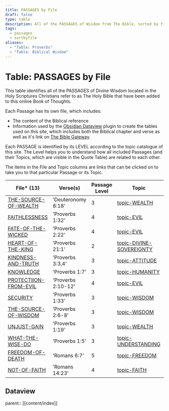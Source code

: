 ```yaml
---
title: PASSAGES by File
draft: false
type: table
description: All of the PASSAGES of Wisdom from The Bible, sorted by file name.
tags:
  - passages
  - sortbyfile
aliases:
  - "Table: Proverbs"
  - "Table: Biblical Wisdom"
---
```

# Table: PASSAGES by File
This table identifies all of the PASSAGES of Divine Wisdom located in the Holy Scriptures Christians refer to as The Holy Bible that have been added to this online Book of Thoughts.

Each Passage has its own file, which includes:
- The content of the Biblical reference
- Information used by the [Obsidian Dataview](https://blacksmithgu.github.io/obsidian-dataview/) plugin to create the tables used on this site, which includes both the Biblical chapter and verse as well as it's link on [The Bible Gateway](https://www.biblegateway.com/).

Each PASSAGE is identified by its LEVEL according to the topic catalogue of this site. The Level helps you to understand how all included Passages (and their Topics, which are visible in the Quote Table) are related to each other.

The items in the File and Topic columns are links that can be clicked on to take you to that particular Passage or its Topic.

|File* (13)|Verse(s)|Passage Level|Topic|Topic Level|
|---|---|---|---|---|
|[THE-SOURCE-OF-WEALTH](/BIBLE/Deut/THE-SOURCE-OF-WEALTH.md)|'Deuteronomy 8:18'|3|[topic-WEALTH](/TOPICS/topic-WEALTH.md)|3|
|[FAITHLESSNESS](/BIBLE/Prov/FAITHLESSNESS.md)|'Proverbs 1:32'|4|[topic-EVIL](/TOPICS/topic-EVIL.md)|4|
|[FATE-OF-THE-WICKED](/BIBLE/Prov/FATE-OF-THE-WICKED.md)|'Proverbs 2:22'|4|[topic-EVIL](/TOPICS/topic-EVIL.md)|4|
|[HEART-OF-THE-KING](/BIBLE/Prov/HEART-OF-THE-KING.md)|'Proverbs 21:1'|2|[topic-DIVINE-SOVEREIGNTY](/TOPICS/topic-DIVINE-SOVEREIGNTY.md)|2|
|[KINDNESS-AND-TRUTH](/BIBLE/Prov/KINDNESS-AND-TRUTH.md)|'Proverbs 3:3,4'|3|[topic-ATTITUDE](/TOPICS/topic-ATTITUDE.md)|3|
|[KNOWLEDGE](/BIBLE/Prov/KNOWLEDGE.md)|'Proverbs 1:7'|3|[topic-HUMANITY](/TOPICS/topic-HUMANITY.md)|3|
|[PROTECTIION-FROM-EVIL](/BIBLE/Prov/PROTECTIION-FROM-EVIL.md)|'Proverbs 2:10-12'|4|[topic-EVIL](/TOPICS/topic-EVIL.md)|4|
|[SECURITY](/BIBLE/Prov/SECURITY.md)|'Proverbs 1:33'|3|[topic-WISDOM](/TOPICS/topic-WISDOM.md)|3|
|[THE-SOURCE-OF-WISDOM](/BIBLE/Prov/THE-SOURCE-OF-WISDOM.md)|'Proverbs 2:6-8'|3|[topic-WISDOM](/TOPICS/topic-WISDOM.md)|3|
|[UNJUST-GAIN](/BIBLE/Prov/UNJUST-GAIN.md)|'Proverbs 1:19'|3|[topic-WEALTH](/TOPICS/topic-WEALTH.md)|3|
|[WHAT-THE-WISE-DO](/BIBLE/Prov/WHAT-THE-WISE-DO.md)|'Proverbs 1:5'|3|[topic-UNDERSTANDING](/TOPICS/topic-UNDERSTANDING.md)|3|
|[FREEDOM-OF-DEATH](/BIBLE/Roma/FREEDOM-OF-DEATH.md)|'Romans 6:7'|5|[topic-FREEDOM](/TOPICS/topic-FREEDOM.md)|5|
|[NOT-OF-FAITH](/BIBLE/Roma/NOT-OF-FAITH.md)|'Romans 14:23'|4|[topic-FAITH](/TOPICS/topic-FAITH.md)|4|

## Dataview
parent:: [[content/index]]